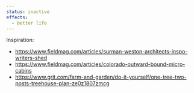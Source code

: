 ```yaml
---
status: inactive
effects:
  - better life
---
```


Inspiration:

- https://www.fieldmag.com/articles/surman-weston-architects-inspo-writers-shed
- https://www.fieldmag.com/articles/colorado-outward-bound-micro-cabins
- https://www.grit.com/farm-and-garden/do-it-yourself/one-tree-two-posts-treehouse-plan-ze0z1807zmcg
